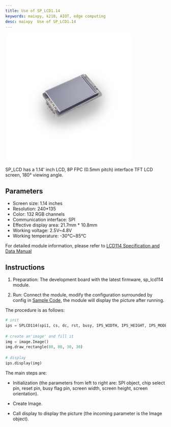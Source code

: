 ```yaml
---
title: Use of SP_LCD1.14
keywords: maixpy, k210, AIOT, edge computing
desc: maixpy  Use of SP_LCD1.14
---
```



<img src="../../../assets/hardware/module_spmod/sp_lcd1.14.png"/>

SP_LCD has a 1.14' inch LCD, 8P FPC (0.5mm pitch) interface TFT LCD screen, 180° viewing angle.

## Parameters

* Screen size: 1.14 inches
* Resolution: 240*135
* Color: 132 RGB channels
* Communication interface: SPI
* Effective display area: 21.7mm * 10.8mm
* Working voltage: 2.5V~4.8V
* Working temperature: -30°C~85°C

For detailed module information, please refer to [LCD114 Specification and Data Manual](http://api.dl.sipeed.com/shareURL/MAIX/HDK/sp_mod/sp_lcd114)

## Instructions

1. Preparation: The development board with the latest firmware, sp_lcd114 module.

2. Run: Connect the module, modify the configuration surrounded by config in [Sample Code](https://github.com/sipeed/MaixPy-v1_scripts/tree/master/modules/spmod/sp_lcd114), the module will display the picture after running.

The procedure is as follows:

```python
# init
ips = SPLCD114(spi1, cs, dc, rst, busy, IPS_WIDTH, IPS_HEIGHT, IPS_MODE)

# create an'image' and fill it
img = image.Image()
img.draw_rectangle(80, 80, 30, 30)

# display
ips.display(img)
```

The main steps are:

* Initialization (the parameters from left to right are: SPI object, chip select pin, reset pin, busy flag pin, screen width, screen height, screen orientation).

* Create Image.
  
* Call display to display the picture (the incoming parameter is the Image object).
